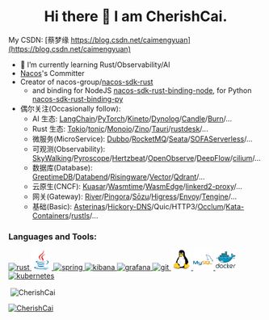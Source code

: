 <h1 align="center">Hi there 👋 I am CherishCai. </h1>

My CSDN: [蔡梦缘 https://blog.csdn.net/caimengyuan](https://blog.csdn.net/caimengyuan)

- 🌱 I’m currently learning Rust/Observability/AI
- [Nacos]'s Committer
- Creator of nacos-group/[nacos-sdk-rust]
  - and binding for NodeJS [nacos-sdk-rust-binding-node], for Python [nacos-sdk-rust-binding-py]
- 偶尔关注(Occasionally follow):
  - AI 生态: [LangChain]/[PyTorch]/[Kineto]/[Dynolog]/[Candle]/[Burn]/...
  - Rust 生态: [Tokio]/[tonic]/[Monoio]/[Zino]/[Tauri]/[rustdesk]/...
  - 微服务(MicroService): [Dubbo]/[RocketMQ]/[Seata]/[SOFAServerless]/...
  - 可观测(Observability): [SkyWalking]/[Pyroscope]/[Hertzbeat]/[OpenObserve]/[DeepFlow]/[cilium]/...
  - 数据库(Database): [GreptimeDB]/[Databend]/[Risingware]/[Vector]/[Qdrant]/...
  - 云原生(CNCF): [Kuasar]/[Wasmtime]/[WasmEdge]/[linkerd2-proxy]/...
  - 网关(Gateway): [River]/[Pingora]/[Sōzu]/[Higress]/[Envoy]/[Tengine]/...
  - 基础(Basic): [Asterinas]/[Hickory-DNS]/Quic/HTTP3/[Occlum]/[Kata-Containers]/[rustls]/...

<h3 align="left">Languages and Tools:</h3>
<p align="left">
  <a href="https://www.rust-lang.org" target="_blank"> <img src="https://www.rust-lang.org/static/images/rust-logo-blk.svg" alt="rust" width="44" height="44"/> </a>
  <a href="https://www.java.com" target="_blank"> <img src="https://raw.githubusercontent.com/devicons/devicon/master/icons/java/java-original.svg" alt="java" width="40" height="40"/> </a>
  <a href="https://spring.io/" target="_blank"> <img src="https://www.vectorlogo.zone/logos/springio/springio-icon.svg" alt="spring" width="40" height="40"/> </a> 
  <a href="https://www.elastic.co/kibana" target="_blank"> <img src="https://www.vectorlogo.zone/logos/elasticco_kibana/elasticco_kibana-icon.svg" alt="kibana" width="40" height="40"/> </a>
  <a href="https://grafana.com" target="_blank"> <img src="https://www.vectorlogo.zone/logos/grafana/grafana-icon.svg" alt="grafana" width="40" height="40"/> </a>
  <a href="https://git-scm.com/" target="_blank"> <img src="https://www.vectorlogo.zone/logos/git-scm/git-scm-icon.svg" alt="git" width="40" height="40"/> </a>
  <a href="https://www.linux.org/" target="_blank"> <img src="https://raw.githubusercontent.com/devicons/devicon/master/icons/linux/linux-original.svg" alt="linux" width="40" height="40"/> </a>
  <a href="https://www.mysql.com/" target="_blank"> <img src="https://raw.githubusercontent.com/devicons/devicon/master/icons/mysql/mysql-original-wordmark.svg" alt="mysql" width="40" height="40"/> </a>
  <a href="https://www.docker.com/" target="_blank"> <img src="https://raw.githubusercontent.com/devicons/devicon/master/icons/docker/docker-original-wordmark.svg" alt="docker" width="40" height="40"/> </a>
  <a href="https://kubernetes.io" target="_blank"> <img src="https://www.vectorlogo.zone/logos/kubernetes/kubernetes-icon.svg" alt="kubernetes" width="40" height="40"/> </a>
</p>

<p>&nbsp;<img align="center" src="https://github-readme-stats.vercel.app/api?username=CherishCai&show_icons=true&theme=radical&cache_seconds=1800&locale=en" alt="CherishCai" /></p>

<p align="left"> <a href="https://github.com/ryo-ma/github-profile-trophy"><img src="https://github-profile-trophy.vercel.app/?username=CherishCai&column=-1" alt="CherishCai" /></a> </p>

[LangChain]: https://github.com/langchain-ai/langchain
[PyTorch]: https://github.com/pytorch/pytorch
[Kineto]: https://github.com/pytorch/kineto
[Dynolog]: https://github.com/facebookincubator/dynolog
[Candle]: http://github.com/huggingface/candle
[Burn]: https://github.com/tracel-ai/burn

[Tokio]: https://github.com/tokio-rs/tokio
[tonic]: https://github.com/hyperium/tonic
[Monoio]: https://github.com/bytedance/monoio
[Zino]: https://github.com/zino-rs/zino
[Tauri]: https://github.com/tauri-apps/tauri
[rustdesk]: https://github.com/rustdesk/rustdesk

[nacos-sdk-rust]: https://github.com/nacos-group/nacos-sdk-rust
[nacos-sdk-rust-binding-node]: https://github.com/opc-source/nacos-sdk-rust-binding-node
[nacos-sdk-rust-binding-py]: https://github.com/opc-source/nacos-sdk-rust-binding-py
[Nacos]: https://github.com/alibaba/nacos
[Dubbo]: https://github.com/apache/dubbo
[RocketMQ]: https://github.com/apache/rocketmq
[Seata]: https://github.com/apache/incubator-seata
[SOFAServerless]: https://github.com/sofastack/sofa-serverless

[SkyWalking]: https://github.com/apache/skywalking
[Pyroscope]: https://github.com/grafana/pyroscope
[Hertzbeat]: https://github.com/dromara/hertzbeat
[OpenObserve]: https://github.com/openobserve/openobserve
[DeepFlow]: https://github.com/deepflowio/deepflow
[cilium]: https://github.com/cilium/cilium

[Databend]: https://github.com/datafuselabs/databend
[GreptimeDB]: https://github.com/GreptimeTeam/greptimedb
[Risingware]: https://github.com/risingwavelabs/risingwave
[Vector]: https://github.com/vectordotdev/vector
[Qdrant]: https://github.com/qdrant/qdrant

[Kuasar]: https://github.com/kuasar-io/kuasar
[Wasmtime]: https://github.com/bytecodealliance/wasmtime
[WasmEdge]: https://github.com/WasmEdge/WasmEdge
[linkerd2-proxy]: https://github.com/linkerd/linkerd2-proxy

[River]: https://github.com/memorysafety/river
[Pingora]: http://github.com/cloudflare/pingora
[Sōzu]: https://github.com/sozu-proxy/sozu
[Higress]: https://github.com/alibaba/higress
[Envoy]: https://github.com/envoyproxy/envoy
[Tengine]: https://github.com/alibaba/tengine

[Asterinas]: https://github.com/asterinas/asterinas
[Hickory-DNS]: https://github.com/hickory-dns
[Occlum]: https://github.com/occlum
[Kata-Containers]: https://github.com/kata-containers
[rustls]: https://github.com/rustls

<!--
**CherishCai/CherishCai** is a ✨ _special_ ✨ repository because its `README.md` (this file) appears on your GitHub profile.

Here are some ideas to get you started:

- 🔭 I’m currently working on ...
- 🌱 I’m currently learning ...
- 👯 I’m looking to collaborate on ...
- 🤔 I’m looking for help with ...
- 💬 Ask me about ...
- 📫 How to reach me: ...
- 😄 Pronouns: ...
- ⚡ Fun fact: ...
-->

<!--
Resources to write README
=========================
Resources to help you to write good README.

# References

* How To Create A GitHub Profile README: https://dev.to/m0nica/how-to-create-a-github-profile-readme-1paj
* Awesome README: https://github.com/matiassingers/awesome-readme
* Markdown Cheatsheet: https://guides.github.com/pdfs/markdown-cheatsheet-online.pdf
* Monica Powell github: https://github.com/M0nica
* Unicode full emoji list: https://unicode.org/emoji/charts/full-emoji-list.html
* Unsplash: The internet’s source of freely-usable images https://unsplash.com/
-->
